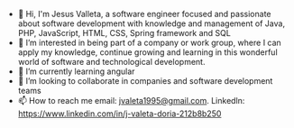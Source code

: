 - 👋 Hi, I'm Jesus Valleta, a software engineer focused and passionate about software development with knowledge and management of Java, PHP, JavaScript, HTML, CSS, Spring framework and SQL
- 👀 I’m interested in being part of a company or work group, where I can apply my knowledge, continue growing and learning in this wonderful world of software and technological development.
- 🌱 I’m currently learning angular
- 💞️ I’m looking to collaborate in companies and software development teams
- 📫 How to reach me email: jvaleta1995@gmail.com. Linkedln: https://www.linkedin.com/in/j-valeta-doria-212b8b250

<!---
Jearvaldor95/Jearvaldor95 is a ✨ special ✨ repository because its `README.md` (this file) appears on your GitHub profile.
You can click the Preview link to take a look at your changes.
--->

